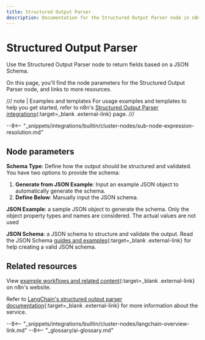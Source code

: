 ```yaml
---
title: Structured Output Parser
description: Documentation for the Structured Output Parser node in n8n, a workflow automation platform. Includes details of operations and configuration, and links to examples and credentials information.
---
```


# Structured Output Parser

Use the Structured Output Parser node to return fields based on a JSON Schema.

On this page, you'll find the node parameters for the Structured Output Parser node, and links to more resources.

/// note | Examples and templates
For usage examples and templates to help you get started, refer to n8n's [Structured Output Parser integrations](https://n8n.io/integrations/structured-output-parser/){:target=_blank .external-link} page.
///	

--8<-- "_snippets/integrations/builtin/cluster-nodes/sub-node-expression-resolution.md"

## Node parameters

**Schema Type**: Define how the output should be structured and validated. You have two options to provide the schema:

1. **Generate from JSON Example**: Input an example JSON object to automatically generate the schema.
2. **Define Below**: Manually input the JSON schema.

**JSON Example**: a sample JSON object to generate the schema. Only the object property types and names are considered. The actual values are not used

**JSON Schema**: a JSON schema to structure and validate the output. Read the JSON Schema [guides and examples](https://json-schema.org/learn/miscellaneous-examples){:target=_blank .external-link} for help creating a valid JSON schema.

## Related resources

View [example workflows and related content](https://n8n.io/integrations/structured-output-parser/){:target=_blank .external-link} on n8n's website.

Refer to [LangChain's structured output parser documentation](https://js.langchain.com/docs/modules/model_io/output_parsers/structured){:target=_blank .external-link} for more information about the service.

--8<-- "_snippets/integrations/builtin/cluster-nodes/langchain-overview-link.md"
--8<-- "_glossary/ai-glossary.md"
